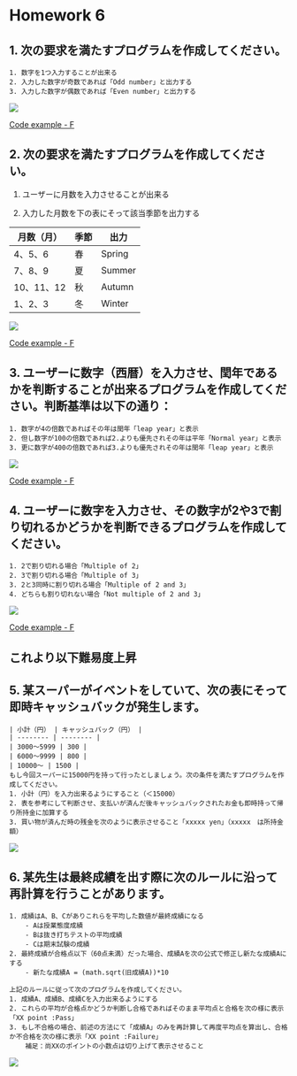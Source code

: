 # Homework 6

## 1. 次の要求を満たすプログラムを作成してください。
    1. 数字を1つ入力することが出来る
    2. 入力した数字が奇数であれば「Odd number」と出力する
    3. 入力した数字が偶数であれば「Even number」と出力する

![](https://i.imgur.com/qKZfhQj.png)

[Code example - F](https://github.com/eclairsameal/Level-3_Python/blob/main/Homework6/Fenrir/Homework4_1.py)

## 2. 次の要求を満たすプログラムを作成してください。

1. ユーザーに月数を入力させることが出来る

2. 入力した月数を下の表にそって該当季節を出力する
    
| 月数（月） | 季節 | 出力 |
| -------- | -------- | -------- |
| 4、5、6 | 春 | Spring |
| 7、8、9 | 夏 | Summer |
| 10、11、12 | 秋 | Autumn |
| 1、2、3 | 冬 | Winter |
        
![](https://i.imgur.com/qcLsJ4A.png)

[Code example - F](https://github.com/eclairsameal/Level-3_Python/blob/main/Homework6/Fenrir/Homework4_2.py)

## 3. ユーザーに数字（西暦）を入力させ、閏年であるかを判断することが出来るプログラムを作成してください。判断基準は以下の通り：
    1. 数字が4の倍数であればその年は閏年「leap year」と表示
    2. 但し数字が100の倍数であれば2.よりも優先されその年は平年「Normal year」と表示
    3. 更に数字が400の倍数であれば3.よりも優先されその年は閏年「leap year」と表示

![](https://i.imgur.com/gxI4hgS.png)

[Code example - F](https://github.com/eclairsameal/Level-3_Python/blob/main/Homework6/Fenrir/Homework4_3.py)

## 4. ユーザーに数字を入力させ、その数字が2や3で割り切れるかどうかを判断できるプログラムを作成してください。
    1. 2で割り切れる場合「Multiple of 2」
    2. 3で割り切れる場合「Multiple of 3」
    3. 2と3同時に割り切れる場合「Multiple of 2 and 3」
    4. どちらも割り切れない場合「Not multiple of 2 and 3」

![](https://i.imgur.com/jA9aVUO.png)

[Code example - F](https://github.com/eclairsameal/Level-3_Python/blob/main/Homework6/Fenrir/Homework4_4.py)

これより以下難易度上昇
---

## 5. 某スーパーがイベントをしていて、次の表にそって即時キャッシュバックが発生します。
    | 小計（円） | キャッシュバック（円） |
    | -------- | -------- |
    | 3000～5999 | 300 |
    | 6000～9999 | 800 |
    | 10000～ | 1500 |
    もし今回スーパーに15000円を持って行ったとしましょう。次の条件を満たすプログラムを作成してください。
    1. 小計（円）を入力出来るようにすること（＜15000）
    2. 表を参考にして判断させ、支払いが済んだ後キャッシュバックされたお金も即時持って帰り所持金に加算する
    3. 買い物が済んだ時の残金を次のように表示させること「xxxxx yen」（xxxxx　は所持金額）

![](https://i.imgur.com/oa8lLAf.png)


## 6. 某先生は最終成績を出す際に次のルールに沿って再計算を行うことがあります。
    1. 成績はA、B、Cがありこれらを平均した数値が最終成績になる
        - Aは授業態度成績
        - Bは抜き打ちテストの平均成績
        - Cは期末試験の成績
    2. 最終成績が合格点以下（60点未満）だった場合、成績Aを次の公式で修正し新たな成績Aにする
        - 新たな成績A = (math.sqrt(旧成績A))*10

    上記のルールに従って次のプログラムを作成してください。
    1. 成績A、成績B、成績Cを入力出来るようにする
    2. これらの平均が合格点かどうか判断し合格であればそのまま平均点と合格を次の様に表示「XX point :Pass」
    3. もし不合格の場合、前述の方法にて「成績A」のみを再計算して再度平均点を算出し、合格か不合格を次の様に表示「XX point :Failure」
        補足：尚XXのポイントの小数点は切り上げて表示させること
        
![](https://i.imgur.com/TexhoSr.png)





